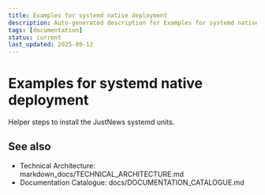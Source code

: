 ```yaml
---
title: Examples for systemd native deployment
description: Auto-generated description for Examples for systemd native deployment
tags: [documentation]
status: current
last_updated: 2025-09-12
---
```


# Examples for systemd native deployment

Helper steps to install the JustNews systemd units.

## See also

- Technical Architecture: markdown_docs/TECHNICAL_ARCHITECTURE.md
- Documentation Catalogue: docs/DOCUMENTATION_CATALOGUE.md
